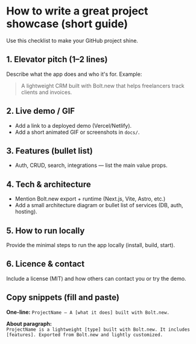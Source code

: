 # How to write a great project showcase (short guide)

Use this checklist to make your GitHub project shine.

## 1. Elevator pitch (1–2 lines)
Describe what the app does and who it's for. Example:
> A lightweight CRM built with Bolt.new that helps freelancers track clients and invoices.

## 2. Live demo / GIF
- Add a link to a deployed demo (Vercel/Netlify).
- Add a short animated GIF or screenshots in `docs/`.

## 3. Features (bullet list)
- Auth, CRUD, search, integrations — list the main value props.

## 4. Tech & architecture
- Mention Bolt.new export + runtime (Next.js, Vite, Astro, etc.)
- Add a small architecture diagram or bullet list of services (DB, auth, hosting).

## 5. How to run locally
Provide the minimal steps to run the app locally (install, build, start).

## 6. Licence & contact
Include a license (MIT) and how others can contact you or try the demo.

## Copy snippets (fill and paste)
**One-line:** `ProjectName — A [what it does] built with Bolt.new.`

**About paragraph:**  
`ProjectName is a lightweight [type] built with Bolt.new. It includes [features]. Exported from Bolt.new and lightly customized.`

